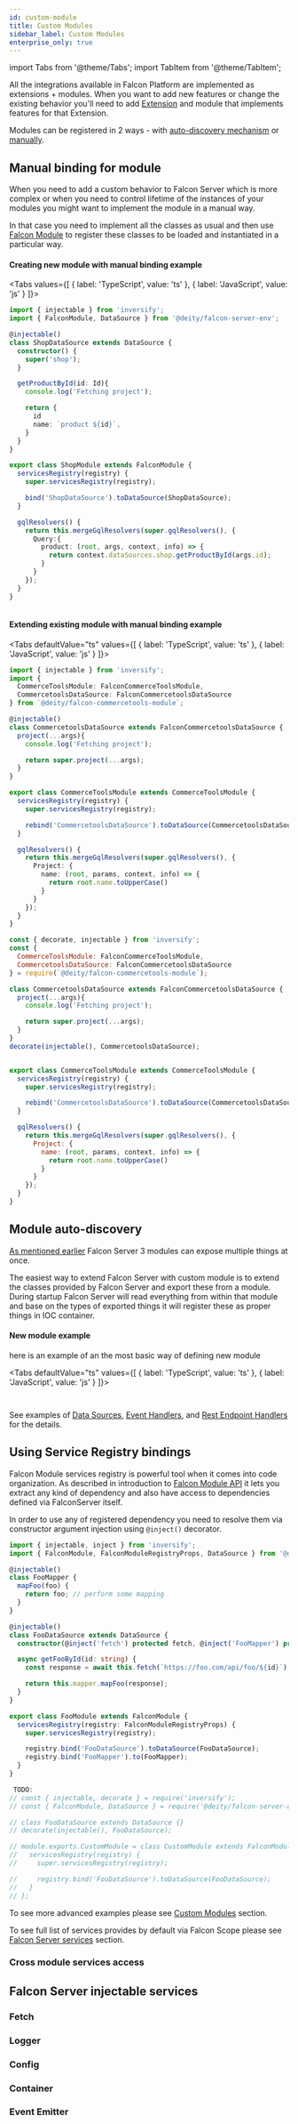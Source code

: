```yaml
---
id: custom-module
title: Custom Modules
sidebar_label: Custom Modules
enterprise_only: true
---
```


import Tabs from '@theme/Tabs';
import TabItem from '@theme/TabItem';

All the integrations available in Falcon Platform are implemented as extensions + modules. When you want to add new features or change the existing behavior you'll need to add [Extension](../extensions/about) and module that implements features for that Extension.

Modules can be registered in 2 ways - with [auto-discovery mechanism](#module-auto-discovery) or [manually](#manual-binding-for-module).

## Manual binding for module

When you need to add a custom behavior to Falcon Server which is more complex or when you need to control lifetime of the instances of your modules you might want to implement the module in a manual way.

In that case you need to implement all the classes as usual and then use [Falcon Module](./module-api) to register these classes to be loaded and instantiated in a particular way.

#### Creating new module with manual binding example

<Tabs values={[ { label: 'TypeScript', value: 'ts' }, { label: 'JavaScript', value: 'js' } ]}>
<TabItem value="ts">

```ts
import { injectable } from 'inversify';
import { FalconModule, DataSource } from '@deity/falcon-server-env';

@injectable()
class ShopDataSource extends DataSource {
  constructor() {
    super('shop');
  }

  getProductById(id: Id){
    console.log('Fetching project');

    return {
      id
      name: `product ${id}`,
    }
  }
}

export class ShopModule extends FalconModule {
  servicesRegistry(registry) {
    super.servicesRegistry(registry);

    bind('ShopDataSource').toDataSource(ShopDataSource);
  }

  gqlResolvers() {
    return this.mergeGqlResolvers(super.gqlResolvers(), {
      Query:{
        product: (root, args, context, info) => {
          return context.dataSources.shop.getProductById(args.id);
        }
      }
    });
  }
}
```

</TabItem>
<TabItem value="js">

```js

```

</TabItem>
</Tabs>

#### Extending existing module with manual binding example

<Tabs defaultValue="ts" values={[ { label: 'TypeScript', value: 'ts' }, { label: 'JavaScript', value: 'js' } ]}>
<TabItem value="ts">

```ts
import { injectable } from 'inversify';
import {
  CommerceToolsModule: FalconCommerceToolsModule,
  CommercetoolsDataSource: FalconCommercetoolsDataSource
} from `@deity/falcon-commercetools-module`;

@injectable()
class CommercetoolsDataSource extends FalconCommercetoolsDataSource {
  project(...args){
    console.log('Fetching project');

    return super.project(...args);
  }
}

export class CommerceToolsModule extends CommerceToolsModule {
  servicesRegistry(registry) {
    super.servicesRegistry(registry);

    rebind('CommercetoolsDataSource').toDataSource(CommercetoolsDataSource);
  }

  gqlResolvers() {
    return this.mergeGqlResolvers(super.gqlResolvers(), {
      Project: {
        name: (root, params, context, info) => {
          return root.name.toUpperCase()
        }
      }
    });
  }
}
```

</TabItem>
<TabItem value="js">

```js
const { decorate, injectable } from 'inversify';
const {
  CommerceToolsModule: FalconCommerceToolsModule,
  CommercetoolsDataSource: FalconCommercetoolsDataSource
} = require(`@deity/falcon-commercetools-module`);

class CommercetoolsDataSource extends FalconCommercetoolsDataSource {
  project(...args){
    console.log('Fetching project');

    return super.project(...args);
  }
}
decorate(injectable(), CommercetoolsDataSource);


export class CommerceToolsModule extends CommerceToolsModule {
  servicesRegistry(registry) {
    super.servicesRegistry(registry);

    rebind('CommercetoolsDataSource').toDataSource(CommercetoolsDataSource);
  }

  gqlResolvers() {
    return this.mergeGqlResolvers(super.gqlResolvers(), {
      Project: {
        name: (root, params, context, info) => {
          return root.name.toUpperCase()
        }
      }
    });
  }
}
```

</TabItem>
</Tabs>

## Module auto-discovery

[As mentioned earlier](#what-is-a-module-in-falcon) Falcon Server 3 modules can expose multiple things at once.

The easiest way to extend Falcon Server with custom module is to extend the classes provided by Falcon Server and export these from a module. During startup Falcon Server will read everything from within that module and base on the types of exported things it will register these as proper things in IOC container.

#### New module example

here is an example of an the most basic way of defining new module

<Tabs defaultValue="ts" values={[ { label: 'TypeScript', value: 'ts' }, { label: 'JavaScript', value: 'js' } ]}>
<TabItem value="ts">

```ts

```

</TabItem>
<TabItem value="js">

```js

```

</TabItem>
</Tabs>

See examples of [Data Sources](./data-sources), [Event Handlers](./event-handlers), and [Rest Endpoint Handlers](./rest-endpoints) for the details.

## Using Service Registry bindings

Falcon Module services registry is powerful tool when it comes into code organization. As described in introduction to [Falcon Module API](module-api) it lets you extract any kind of dependency and also have access to dependencies defined via FalconServer itself.

In order to use any of registered dependency you need to resolve them via constructor argument injection using `@inject()` decorator.

<Tabs>
<TabItem value="TypeScript" default>

```ts
import { injectable, inject } from 'inversify';
import { FalconModule, FalconModuleRegistryProps, DataSource } from '@deity/falcon-server-env';

@injectable()
class FooMapper {
  mapFoo(foo) {
    return foo; // perform some mapping
  }
}

@injectable()
class FooDataSource extends DataSource {
  constructor(@inject('fetch') protected fetch, @inject('FooMapper') protected mapper: FooMapper) {}

  async getFooById(id: string) {
    const response = await this.fetch(`https://foo.com/api/foo/${id}`);

    return this.mapper.mapFoo(response);
  }
}

export class FooModule extends FalconModule {
  servicesRegistry(registry: FalconModuleRegistryProps) {
    super.servicesRegistry(registry);

    registry.bind('FooDataSource').toDataSource(FooDataSource);
    registry.bind('FooMapper').to(FooMapper);
  }
}
```

</TabItem>
<TabItem value="JavaScript">

```js
 TODO:
// const { injectable, decorate } = require('inversify');
// const { FalconModule, DataSource } = require('@deity/falcon-server-env');

// class FooDataSource extends DataSource {}
// decorate(injectable(), FooDataSource);

// module.exports.CustomModule = class CustomModule extends FalconModule {
//   servicesRegistry(registry) {
//     super.servicesRegistry(registry);

//     registry.bind('FooDataSource').toDataSource(FooDataSource);
//   }
// };
```

</TabItem>
</Tabs>

To see more advanced examples please see [Custom Modules](./custom-module) section.

To see full list of services provides by default via Falcon Scope please see [Falcon Server services](./falcon-server-services) section.

### Cross module services access

## Falcon Server injectable services

### Fetch

### Logger

### Config

### Container

### Event Emitter
